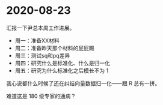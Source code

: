 # 2020-08-23

汇报一下尹总本周工作进展。

- 周一：准备XX材料
- 周二：准备昨天那个材料的屁屁踢
- 周三：测试sq和pq差异
- 周四：研究什么是标准化、什么是归一化
- 周五：研究为什么标准化之后模长不为 1

我心说都什么时候了还在纠结向量数据归一化——跟 R 总有一拼。

难道这是 180 级专家的通病？
